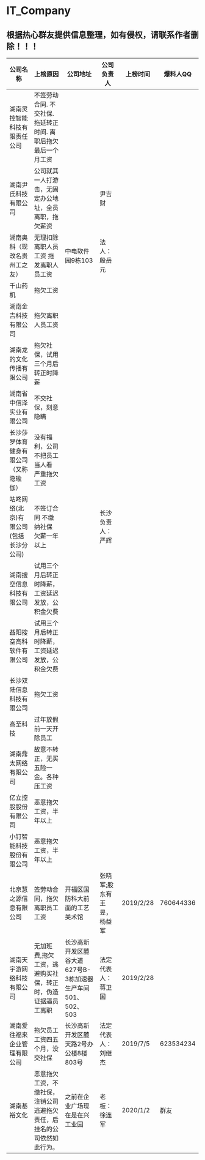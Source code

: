 # IT_Company
## 根据热心群友提供信息整理，如有侵权，请联系作者删除！！！



|公司名称|上榜原因|公司地址|公司负责人|上榜时间|爆料人QQ|
|----|-----|------|----|----|------|
|湖南灵控智能科技有限责任公司|不签劳动合同. 不交社保. 拖延转正时间. 离职后拖欠最后一个月工资|
|湖南尹氏科技有限公司|公司就其一人打游击，无固定办公地址，全员离职，拖欠薪资||尹吉财|
|湖南奥科（现改名贵州工之友）|无理扣除离职人员工资 拖发离职人员工资|中电软件园9栋103|法人：殷岳元|
|千山药机|拖欠工资|
|湖南金吉科技有限公司|拖欠离职人员工资|
|湖南龙的文化传播有限公司|拖欠社保，试用三个月后转正时降薪|
|湖南省中信泽实业有限公司|不交社保，刻意隐瞒|
|长沙莎罗体育健身有限公司（又称隐瑜伽）|没有福利，公司不把员工当人看 严重拖欠工资|
|咕咚网络(北京)有限公司(包括长沙分公司) | 不签订合同 不缴纳社保 欠薪一年以上||长沙负责人：严辉|
|湖南搜空信息科技有限公司|试用三个月后转正时降薪，工资延迟发放，公积金欠费|
|益阳搜空高科软件有限公司|试用三个月后转正时降薪，工资延迟发放，公积金欠费|
|长沙双陆信息科技有限公司|拖欠工资|
|高至科技|过年放假前一天开除员工|
|湖南鼎太网络有限公司|故意不转正，无买五险一金。各种压工资|
|亿立控股股份有限公司|恶意拖欠工资，半年以上|
|小钉智能科技股份有限公司|恶意拖欠工资，半年以上|
|北京慧之源信息有限公司|签劳动合同，拖欠离职员工工资|开福区国防科大前面的工艺美术馆|张晓军;股东有王昱，杨益军|2019/2/28|760644336|
|湖南天宇游网络科技有限公司|无加班费,拖欠工资，逃避购买社保，转正时，伪造证据逼员工离职|长沙高新开发区麓谷大道627号B-3栋加速器生产车间501、502、503|法定代表人：蒋卫国|2019/2/28|
|湖南爱往福来企业管理有限公司| 拖欠员工工资四五个月，没交社保|长沙高新开发区麓天路2号办公楼8楼803号|法定代表人：刘继杰|2019/7/5|623534234|
|湖南基裕文化|恶意拖欠工资，不缴社保，注销公司逃避拖欠责任，后挂名的公司依然如此行为。|之前在企业广场现在是在兴工业园|老板：徐连军|2020/1/2|群友|